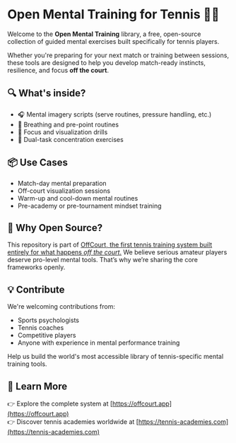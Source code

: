 # Open Mental Training for Tennis 🎾🧠

Welcome to the **Open Mental Training** library, a free, open-source collection of guided mental exercises built specifically for tennis players.

Whether you're preparing for your next match or training between sessions, these tools are designed to help you develop match-ready instincts, resilience, and focus **off the court**.

## 🔍 What's inside?

- 🎧 Mental imagery scripts (serve routines, pressure handling, etc.)
- 🧘 Breathing and pre-point routines
- 🎯 Focus and visualization drills
- 🧠 Dual-task concentration exercises

## 📦 Use Cases

- Match-day mental preparation
- Off-court visualization sessions
- Warm-up and cool-down mental routines
- Pre-academy or pre-tournament mindset training

## 🌱 Why Open Source?

This repository is part of [OffCourt, the first tennis training system built entirely for what happens *off the court*.](https://offcourt.app) We believe serious amateur players deserve pro-level mental tools. That’s why we’re sharing the core frameworks openly.

## 💡 Contribute

We're welcoming contributions from:
- Sports psychologists
- Tennis coaches
- Competitive players
- Anyone with experience in mental performance training

Help us build the world's most accessible library of tennis-specific mental training tools.

## 🔗 Learn More

👉 Explore the complete system at [https://offcourt.app](https://offcourt.app)  
👉 Discover tennis academies worldwide at [https://tennis-academies.com](https://tennis-academies.com)
